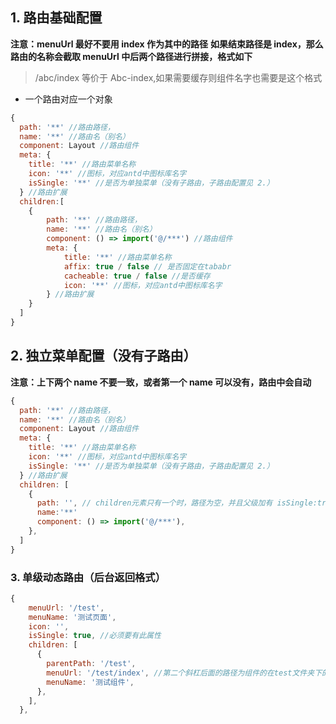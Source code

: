 ## 1. 路由基础配置

**注意：menuUrl 最好不要用 index 作为其中的路径** **如果结束路径是 index，那么路由的名称会截取 menuUrl 中后两个路径进行拼接，格式如下**

> /abc/index 等价于 Abc-index,如果需要缓存则组件名字也需要是这个格式

- 一个路由对应一个对象

```js
{
  path: '**' //路由路径，
  name: '**' //路由名（别名）
  component: Layout //路由组件
  meta: {
    title: '**' //路由菜单名称
    icon: '**' //图标，对应antd中图标库名字
    isSingle: '**' //是否为单独菜单（没有子路由，子路由配置见 2.）
  } //路由扩展
  children:[
    {
        path: '**' //路由路径，
        name: '**' //路由名（别名）
        component: () => import('@/***') //路由组件
        meta: {
            title: '**' //路由菜单名称
            affix: true / false // 是否固定在tababr
            cacheable: true / false //是否缓存
            icon: '**' //图标，对应antd中图标库名字
        } //路由扩展
    }
  ]
}
```

## 2. 独立菜单配置（没有子路由）

**注意：上下两个 name 不要一致，或者第一个 name 可以没有，路由中会自动**

```js
{
  path: '**' //路由路径，
  name: '**' //路由名（别名）
  component: Layout //路由组件
  meta: {
    title: '**' //路由菜单名称
    icon: '**' //图标，对应antd中图标库名字
    isSingle: '**' //是否为单独菜单（没有子路由，子路由配置见 2.）
  } //路由扩展
  children: [
    {
      path: '', // children元素只有一个时，路径为空，并且父级加有 isSingle:true
      name:'**'
      component: () => import('@/***'),
    },
  ]
}
```

### 3. 单级动态路由（后台返回格式）

```js
{
    menuUrl: '/test',
    menuName: '测试页面',
    icon: '',
    isSingle: true, //必须要有此属性
    children: [
      {
        parentPath: '/test',
        menuUrl: '/test/index', //第二个斜杠后面的路径为组件的在test文件夹下的路径
        menuName: '测试组件',
      },
    ],
  },
```
